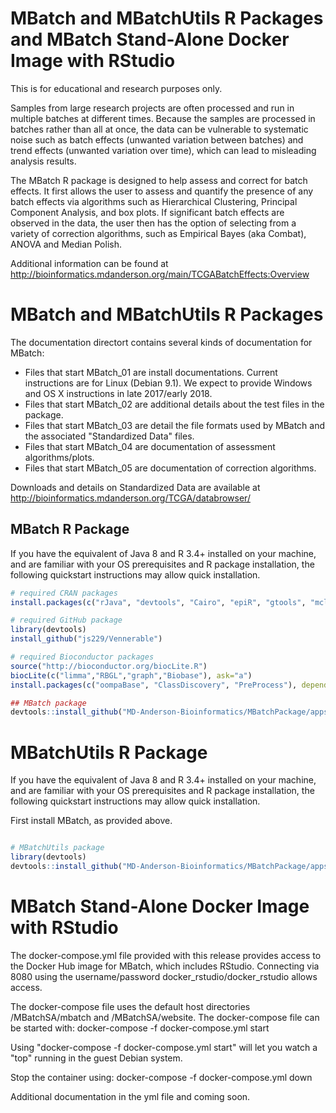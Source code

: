 # MBatch and MBatchUtils R Packages and MBatch Stand-Alone Docker Image with RStudio

This is for educational and research purposes only. 

Samples from large research projects are often processed and run in multiple batches at different times. Because the samples are processed in batches rather than all at once, the data can be vulnerable to systematic noise such as batch effects (unwanted variation between batches) and trend effects (unwanted variation over time), which can lead to misleading analysis results.

The MBatch R package is designed to help assess and correct for batch effects. It first allows the user to assess and quantify the presence of any batch effects via algorithms such as Hierarchical Clustering, Principal Component Analysis, and box plots. If significant batch effects are observed in the data, the user then has the option of selecting from a variety of correction algorithms, such as Empirical Bayes (aka Combat), ANOVA and Median Polish.

Additional information can be found at http://bioinformatics.mdanderson.org/main/TCGABatchEffects:Overview

# MBatch and MBatchUtils R Packages

The documentation directort contains several kinds of documentation for MBatch:

 * Files that start MBatch_01 are install documentations. Current instructions are for Linux (Debian 9.1). We expect to provide Windows and OS X instructions in late 2017/early 2018.
 * Files that start MBatch_02 are additional details about the test files in the package.
 * Files that start MBatch_03 are detail the file formats used by MBatch and the associated "Standardized Data" files.
 * Files that start MBatch_04 are documentation of assessment algorithms/plots.
 * Files that start MBatch_05 are documentation of correction algorithms.

Downloads and details on Standardized Data are available at http://bioinformatics.mdanderson.org/TCGA/databrowser/

## MBatch R Package

If you have the equivalent of Java 8 and R 3.4+ installed on your machine, and are familiar with your OS prerequisites and R package installation, the following quickstart instructions may allow quick installation.

```R
# required CRAN packages
install.packages(c("rJava", "devtools", "Cairo", "epiR", "gtools", "mclust", "squash", "httr"), dependencies=TRUE, repos = "http://cloud.r-project.org/")

# required GitHub package
library(devtools)
install_github("js229/Vennerable")

# required Bioconductor packages
source("http://bioconductor.org/biocLite.R")
biocLite(c("limma","RBGL","graph","Biobase"), ask="a")
install.packages(c("oompaBase", "ClassDiscovery", "PreProcess"), dependencies=TRUE, repos=c("http://cloud.r-project.org", "http://silicovore.com/OOMPA/"))

## MBatch package
devtools::install_github("MD-Anderson-Bioinformatics/MBatchPackage/apps/MBatch")
```

# MBatchUtils R Package

If you have the equivalent of Java 8 and R 3.4+ installed on your machine, and are familiar with your OS prerequisites and R package installation, the following quickstart instructions may allow quick installation.

First install MBatch, as provided above.

```R

# MBatchUtils package
library(devtools)
devtools::install_github("MD-Anderson-Bioinformatics/MBatchPackage/apps/MBatchUtils")
```


# MBatch Stand-Alone Docker Image with RStudio

The docker-compose.yml file provided with this release provides access to the Docker Hub image for MBatch, which includes RStudio. Connecting via 8080 using the username/password docker_rstudio/docker_rstudio allows access.

The docker-compose file uses the default host directories /MBatchSA/mbatch and /MBatchSA/website.
The docker-compose file can be started with: docker-compose -f docker-compose.yml start

Using "docker-compose -f docker-compose.yml start" will let you watch a "top" running in the guest Debian system.

Stop the container using: docker-compose -f docker-compose.yml down

Additional documentation in the yml file and coming soon.
